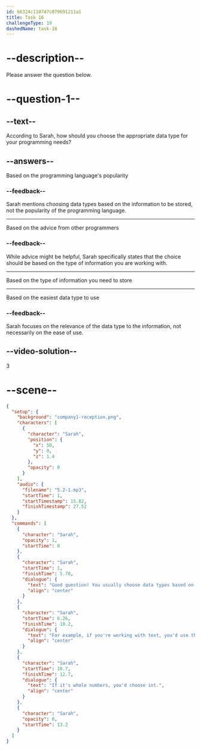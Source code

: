 ```yaml
---
id: 66324c110747c079691211a1
title: Task 16
challengeType: 19
dashedName: task-16
---
```


<!-- (Audio) Sarah: Good question! You usually choose data types based on the kind of information you want to store. For example, if you're working with text, you'd use this data type: string. If it's whole numbers, you'd choose int. -->

# --description--

Please answer the question below.

# --question-1--

## --text--

According to Sarah, how should you choose the appropriate data type for your programming needs?

## --answers--

Based on the programming language's popularity

### --feedback--

Sarah mentions choosing data types based on the information to be stored, not the popularity of the programming language.

---

Based on the advice from other programmers

### --feedback--

While advice might be helpful, Sarah specifically states that the choice should be based on the type of information you are working with.

---

Based on the type of information you need to store

---

Based on the easiest data type to use

### --feedback--

Sarah focuses on the relevance of the data type to the information, not necessarily on the ease of use.

## --video-solution--

3

# --scene--

```json
{
  "setup": {
    "background": "company1-reception.png",
    "characters": [
      {
        "character": "Sarah",
        "position": {
          "x": 50,
          "y": 0,
          "z": 1.4
        },
        "opacity": 0
      }
    ],
    "audio": {
      "filename": "5.2-1.mp3",
      "startTime": 1,
      "startTimestamp": 15.82,
      "finishTimestamp": 27.52
    }
  },
  "commands": [
    {
      "character": "Sarah",
      "opacity": 1,
      "startTime": 0
    },
    {
      "character": "Sarah",
      "startTime": 1,
      "finishTime": 5.78,
      "dialogue": {
        "text": "Good question! You usually choose data types based on the kind of information you want to store.",
        "align": "center"
      }
    },
    {
      "character": "Sarah",
      "startTime": 6.26,
      "finishTime": 10.2,
      "dialogue": {
        "text": "For example, if you're working with text, you'd use this data type: string.",
        "align": "center"
      }
    },
    {
      "character": "Sarah",
      "startTime": 10.7,
      "finishTime": 12.7,
      "dialogue": {
        "text": "If it's whole numbers, you'd choose int.",
        "align": "center"
      }
    },
    {
      "character": "Sarah",
      "opacity": 0,
      "startTime": 13.2
    }
  ]
}
```
